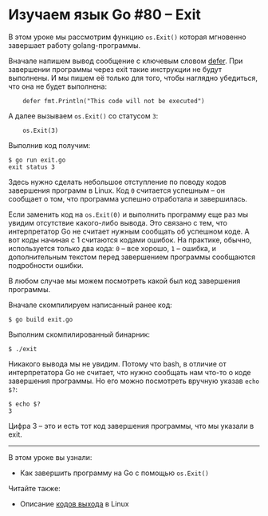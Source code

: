 
# Изучаем язык Go #80 – Exit

В этом уроке мы рассмотрим функцию `os.Exit()` которая мгновенно завершает работу golang-программы.

Вначале напишем вывод сообщение с ключевым словом [defer](https://github.com/WalkWeb/go-lesson-ru/tree/master/lessons/46_defer).
При завершении программы через exit такие инструкции не будут выполнены. И мы пишем её только для того, чтобы наглядно
убедиться, что она не будет выполнена:

```
    defer fmt.Println("This code will not be executed")
```

А далее вызываем `os.Exit()` со статусом `3`:

```
    os.Exit(3)
```

Выполнив код получим:

```
$ go run exit.go 
exit status 3
```

Здесь нужно сделать небольшое отступление по поводу кодов завершения программ в Linux. Код `0` считается успешным –
он сообщает о том, что программа успешно отработала и завершилась.

Если заменить код на `os.Exit(0)` и выполнить программу еще раз мы увидим отсутствие какого-либо вывода. Это связано с
тем, что интерпретатор Go не считает нужным сообщать об успешном коде. А вот коды начиная с 1 считаются кодами ошибок.
На практике, обычно, используется только два кода: `0` – все хорошо, `1` – ошибка, и дополнительным текстом перед 
завершением программы сообщаются подробности ошибки.

В любом случае мы можем посмотреть какой был код завершения программы.

Вначале скомпилируем написанный ранее код:

```
$ go build exit.go 
```

Выполним скомпилированный бинарник:

```
$ ./exit
```

Никакого вывода мы не увидим. Потому что bash, в отличие от интерпретатора Go не считает, что нужно сообщать нам что-то
о коде завершения программы. Но его можно посмотреть вручную указав `echo $?`:

```
$ echo $?
3
```

Цифра 3 – это и есть тот код завершения программы, что мы указали в exit.
____

В этом уроке вы узнали:

- Как завершить программу на Go с помощью `os.Exit()`

Читайте также:

- Описание [кодов выхода](https://tldp.org/LDP/abs/html/exitcodes.html) в Linux
